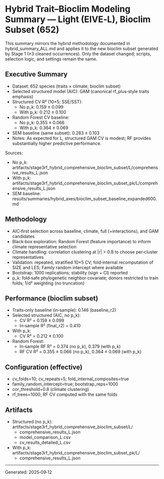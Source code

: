 # Hybrid Trait–Bioclim Modeling Summary — Light (EIVE‑L), Bioclim Subset (652)

This summary mirrors the hybrid methodology documented in hybrid_summary_ALL.md and applies it to the new bioclim subset generated by Stage 1 (≥3 cleaned occurrences). Only the dataset changed; scripts, selection logic, and settings remain the same.

## Executive Summary

- Dataset: 652 species (traits × climate; bioclim subset)
- Selected structured model (AIC): GAM (canonical rf_plus‑style traits emphasis)
- Structured CV R² (10×5; SSE/SST):
  - No p_k: 0.159 ± 0.099
  - With p_k: 0.212 ± 0.100
- Random Forest CV baseline:
  - No p_k: 0.355 ± 0.066
  - With p_k: 0.364 ± 0.069
- SEM baseline (same subset): 0.283 ± 0.103
- Notes: As expected for L, structured GAM CV is modest; RF provides substantially higher predictive performance.

Sources:
- No p_k: artifacts/stage3rf_hybrid_comprehensive_bioclim_subset/L/comprehensive_results_L.json
- With p_k: artifacts/stage3rf_hybrid_comprehensive_bioclim_subset_pk/L/comprehensive_results_L.json
- SEM baseline: results/summaries/hybrid_axes/bioclim_subset_baseline_expanded600.md

## Methodology

- AIC‑first selection across baseline, climate, full (+interactions), and GAM candidates
- Black‑box exploration: Random Forest (feature importance) to inform climate representative selection
- Climate handling: correlation clustering at |r| > 0.8 to choose per‑cluster representatives
- Validation: repeated, stratified 10×5 CV; fold‑internal recomputation of SIZE and LES; Family random intercept where available
- Bootstrap: 1000 replications; stability (sign + CI) reported
- p_k: fold‑safe phylogenetic neighbor covariate; donors restricted to train folds; 1/d² weighting (no truncation)

## Performance (bioclim subset)

- Traits‑only baseline (in‑sample): 0.146 (baseline_r2)
- Selected structured (AIC, no p_k):
  - CV R² = 0.159 ± 0.099
  - In‑sample R² (final_r2) = 0.410
- With p_k:
  - CV R² = 0.212 ± 0.100
- Random Forest:
  - In‑sample RF R² = 0.374 (no p_k), 0.379 (with p_k)
  - RF CV R² = 0.355 ± 0.066 (no p_k), 0.364 ± 0.069 (with p_k)

## Configuration (effective)

- cv_folds=10; cv_repeats=5; fold_internal_composites=true
- family_random_intercept=true; bootstrap_reps=1000
- cor_threshold=0.8 (climate clustering)
- rf_trees=1000; RF CV computed with the same folds

## Artifacts

- Structured (no p_k): artifacts/stage3rf_hybrid_comprehensive_bioclim_subset/L/
  - comprehensive_results_L.json
  - model_comparison_L.csv
  - cv_results_detailed_L.csv
- With p_k: artifacts/stage3rf_hybrid_comprehensive_bioclim_subset_pk/L/
  - comprehensive_results_L.json

---
Generated: 2025‑09‑12

